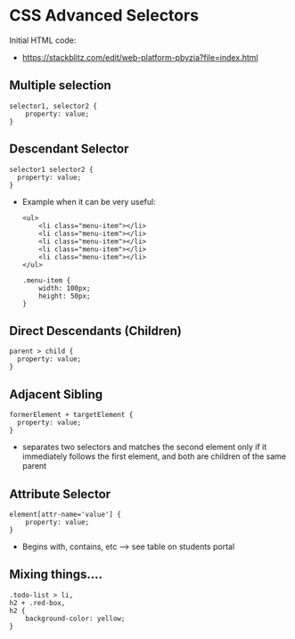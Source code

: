 

# CSS Advanced Selectors



<!--

methodology: self-guided, just mention a few things

-->


Initial HTML code:
- https://stackblitz.com/edit/web-platform-pbyzia?file=index.html



## Multiple selection



```
selector1, selector2 {
    property: value;
}
```



## Descendant Selector

```
selector1 selector2 {
  property: value;
}

```


- Example when it can be very useful:

    ```
    <ul>
        <li class="menu-item"></li>
        <li class="menu-item"></li>
        <li class="menu-item"></li>
        <li class="menu-item"></li>
        <li class="menu-item"></li>
    </ul>
    ```

    ```
    .menu-item {
        width: 100px;
        height: 50px;
    }
    ```


## Direct Descendants (Children)



```
parent > child {
  property: value;
}
```



## Adjacent Sibling

```
formerElement + targetElement {
  property: value;
}
```

- separates two selectors and matches the second element only if it immediately follows the first element, and both are children of the same parent 


## Attribute Selector


```
element[attr-name='value'] {
    property: value;
}
```



- Begins with, contains, etc --> see table on students portal



## Mixing things....

```
.todo-list > li,
h2 + .red-box,
h2 {
    background-color: yellow;
}
```



